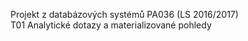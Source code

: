 Projekt z databázových systémů PA036 (LS 2016/2017)  
T01 Analytické dotazy a materializované pohledy